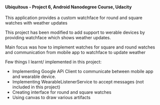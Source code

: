 #### Ubiquitous - Project 6, Android Nanodegree Course, Udacity
This application provides a custom watchface for round and square watches with weather updates

This project has been modified to add support to werable devices by providing watchface which shows weather updates.

Main focus was how to implement watches for square and round watches and communication from mobile app to watchface to update weather

Few things I learnt/ implemented in this project:

* Implementing Google APi Client to communicate between mobile app and wearable device.
* Implementing WearableListenerService to accept messages (not included in this project) 
* Creating interface for round and square watches
* Using canvas to draw various artifacts
